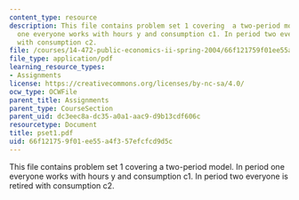 ```yaml
---
content_type: resource
description: This file contains problem set 1 covering  a two-period model. In period
  one everyone works with hours y and consumption c1. In period two everyone is retired
  with consumption c2.
file: /courses/14-472-public-economics-ii-spring-2004/66f121759f01ee55a4f357efcfcd9d5c_pset1.pdf
file_type: application/pdf
learning_resource_types:
- Assignments
license: https://creativecommons.org/licenses/by-nc-sa/4.0/
ocw_type: OCWFile
parent_title: Assignments
parent_type: CourseSection
parent_uid: dc3eec8a-dc35-a0a1-aac9-d9b13cdf606c
resourcetype: Document
title: pset1.pdf
uid: 66f12175-9f01-ee55-a4f3-57efcfcd9d5c
---
```

This file contains problem set 1 covering  a two-period model. In period one everyone works with hours y and consumption c1. In period two everyone is retired with consumption c2.